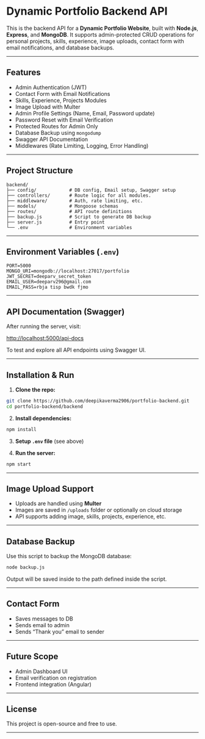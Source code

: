 # Dynamic Portfolio Backend API

This is the backend API for a **Dynamic Portfolio Website**, built with **Node.js**, **Express**, and **MongoDB**. It supports admin-protected CRUD operations for personal projects, skills, experience, image uploads, contact form with email notifications, and database backups.

---

##  Features

-  Admin Authentication (JWT)
-  Contact Form with Email Notifications
-  Skills, Experience, Projects Modules
-  Image Upload with Multer
-  Admin Profile Settings (Name, Email, Password update)
-  Password Reset with Email Verification
-  Protected Routes for Admin Only
-  Database Backup using `mongodump`
-  Swagger API Documentation
-  Middlewares (Rate Limiting, Logging, Error Handling)

---

##  Project Structure

```
backend/
├── config/            # DB config, Email setup, Swagger setup
├── controllers/       # Route logic for all modules.
├── middleware/        # Auth, rate limiting, etc.
├── models/            # Mongoose schemas
├── routes/            # API route definitions
├── backup.js          # Script to generate DB backup
├── server.js          # Entry point
└── .env               # Environment variables
```

---

##  Environment Variables (`.env`)

```env
PORT=5000
MONGO_URI=mongodb://localhost:27017/portfolio
JWT_SECRET=deeparv_secret_token
EMAIL_USER=deeparv296@gmail.com
EMAIL_PASS=rbja tisp bwdk fjmo
```

---

## API Documentation (Swagger)

After running the server, visit:

 [http://localhost:5000/api-docs](http://localhost:5000/api-docs)

To test and explore all API endpoints using Swagger UI.

---

##  Installation & Run

1. **Clone the repo:**

```bash
git clone https://github.com/deepikaverma2906/portfolio-backend.git
cd portfolio-backend/backend
```

2. **Install dependencies:**

```bash
npm install
```

3. **Setup `.env` file** (see above)

4. **Run the server:**

```bash
npm start
```

---

##  Image Upload Support

- Uploads are handled using **Multer**
- Images are saved in `/uploads` folder or optionally on cloud storage
- API supports adding image, skills, projects, experience, etc.

---

##  Database Backup

Use this script to backup the MongoDB database:

```bash
node backup.js
```

Output will be saved inside to the path defined inside the script.

---

##  Contact Form

- Saves messages to DB
- Sends email to admin
- Sends “Thank you” email to sender

---

##  Future Scope

- Admin Dashboard UI
- Email verification on registration
- Frontend integration (Angular)

---

##  License

This project is open-source and free to use.

---
